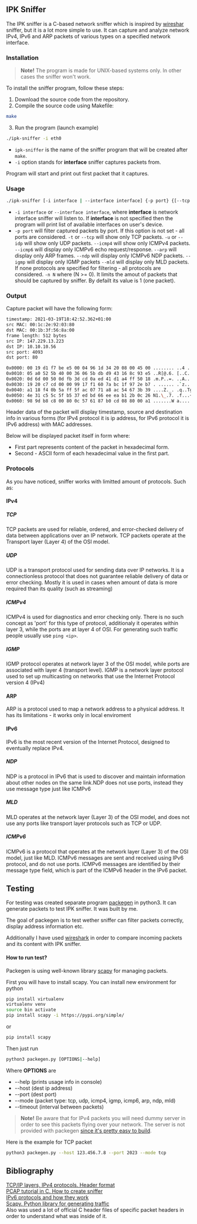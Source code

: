 ## IPK Sniffer

The IPK sniffer is a C-based network sniffer which is inspired by [wireshar](https://www.wireshark.org/) sniffer, but it is a lot more simple to use. It can capture and analyze network IPv4, IPv6 and ARP packets of various types on a specified network interface.

### Installation
> **Note!**
The program is made for UNIX-based systems only. In other cases the sniffer won't work.

To install the sniffer program, follow these steps:
1. Download the source code from the repository.
2. Compile the source code using Makefile:
```bash
make
```
3. Run the program (launch example)
```bash
./ipk-sniffer -i eth0
```

- `ipk-sniffer` is the name of the sniffer program that will be created after `make`.
- `-i` option stands for **interface** sniffer captures packets from.

Program will start and print out first packet that it captures.

### Usage

```bash
./ipk-sniffer [-i interface | --interface interface] {-p port} {[--tcp|-t] [--udp|-u] [--arp] [--icmp] } {-n num}
```

- `-i interface` or `--interface interface`, where **interface** is network interface sniffer will listen to. If **interface** is not specified then the program will print list of available interfaces on user's device.
- `-p port` will filter captured packets by port. If this option is not set - all ports are considered.
`-t` or `--tcp` will show only TCP packets.
`-u` or `--idp` will show only UDP packets.
`--icmp4` will show only ICMPv4 packets.
`--icmp6` will display only ICMPv6 echo request/response.
`--arp` will display only ARP frames.
`--ndp` will display only ICMPv6 NDP packets.
`--igmp` will display only IGMP packets
`--mld` will display only MLD packets.
If none protocols are specified for filtering - all protocols are considered.
`-n N` where (N >= 0). It limits the amout of packets that should be captured by sniffer. By defailt its value is 1 (one packet).
### Output
Capture packet will have the following form:
```bash
timestamp: 2021-03-19T18:42:52.362+01:00
src MAC: 00:1c:2e:92:03:80
dst MAC: 00:1b:3f:56:8a:00
frame length: 512 bytes
src IP: 147.229.13.223
dst IP: 10.10.10.56
src port: 4093
dst port: 80

0x0000: 00 19 d1 f7 be e5 00 04 96 1d 34 20 08 00 45 00 ........ ..4 ..
0x0010: 05 a0 52 5b 40 00 36 06 5b db d9 43 16 8c 93 e5 ..R[@.6. [..C....
0x0020: 0d 6d 00 50 0d fb 3d cd 0a ed 41 d1 a4 ff 50 18 .m.P..=. ..A...P.
0x0030: 19 20 c7 cd 00 00 99 17 f1 60 7a bc 1f 97 2e b7 . ...... .`z.....
0x0040: a1 18 f4 0b 5a ff 5f ac 07 71 a8 ac 54 67 3b 39 ....Z._. .q..Tg;9
0x0050: 4e 31 c5 5c 5f b5 37 ed bd 66 ee ea b1 2b 0c 26 N1.\_.7. .f...+.&
0x0060: 98 9d b8 c8 00 80 0c 57 61 87 b0 cd 08 80 00 a1 .......W a.......
```
Header data of the packet will display timestamp, source and destination info in various forms (for IPv4 protocol it is ip address, for IPv6 protocol it is IPv6 address) with MAC addresses.

Below will be displayed packet itself in form where:
- First part represents content of the packet in hexadecimal form.
- Second - ASCII form of each hexadecimal value in the first part.

### Protocols
As you have noticed, sniffer works with limitted amount of protocols. Such as:

#### IPv4
##### TCP
TCP packets are used for reliable, ordered, and error-checked
delivery of data between applications over an IP network. TCP packets operate
at the Transport layer (Layer 4) of the OSI model.

##### UDP
UDP is a transport protocol used for sending data over IP networks. It is a connectionless protocol that does not guarantee reliable delivery of data or error checking. Mostly it is used in cases when amount of data is more required than its quality (such as streaming)

##### ICMPv4
ICMPv4 is used for diagnostics and error checking only.
There is no such concept as 'port' for this type of protocol, additionaly
it operates within layer 3, while the ports are at layer 4 of OSI. For generating such traffic people usually use `ping <ip>`.

##### IGMP
IGMP protocol operates at network layer 3 of the OSI model, while ports are associated with layer 4 (transport level). IGMP is a network layer protocol used to set up multicasting on networks that use the Internet Protocol version 4 (IPv4)

#### ARP
ARP is a protocol used to map a network address
to a physical address. It has its limitations - it works only in local enviroment

#### IPv6
IPv6 is the most recent version of the Internet Protocol, designed to eventually replace IPv4.

##### NDP
NDP is a protocol in IPv6 that is used to
discover and maintain information about other nodes on the same link.NDP does not use ports, instead they use message type just like ICMPv6

##### MLD
MLD operates at the network layer (Layer 3) of the OSI model, and does not use any ports like transport layer protocols such as TCP or UDP.

##### ICMPv6
ICMPv6 is a protocol that operates at the network layer (Layer 3) of the OSI model, just like MLD. ICMPv6 messages are sent and received using IPv6 protocol, and do not use ports. ICMPv6 messages are identified by their message type field, which is part of the ICMPv6 header in the IPv6 packet.

## Testing
For testing was created separate program [packegen](https://scapy.readthedocs.io/en/latest/layers/tcp.html) in python3. It can generate packets to test IPK sniffer. It was built by me.

The goal of packegen is to test wether sniffer can filter packets correctly, display address information etc.

Additionally I have used [wireshark](https://www.wireshark.org/) in order to compare incoming packets and its content with IPK sniffer.

#### How to run test?
Packegen is using well-known library [scapy](https://scapy.readthedocs.io/en/latest/usage.html) for managing packets. 

First you will have to install scapy. You can install new environment for python
```bash
pip install virtualenv
virtualenv venv
source bin activate
pip install scapy -i https://pypi.org/simple/
```
or

```bash
pip install scapy
```

Then just run
```bash
python3 packegen.py [OPTIONS|--help]
```

Where **OPTIONS** are
- --help (prints usage info in console)
- --host (dest ip address)
- --port (dest port)
- --mode (packet type: tcp, udp, icmp4, igmp, icmp6, arp, ndp, mld)
- --timeout (interval between packets)

> **Note!**
Be aware that for IPv4 packets you will need dummy server in order to see this packets flying over your network. The server is not provided with packegen [since it's pretty easy to build](https://realpython.com/python-sockets/).

Here is the example for TCP packet
```bash
python3 packegen.py --host 123.456.7.8 --port 2023 --mode tcp
```

## Bibliography
[TCP/IP layers, IPv4 protocols. Header format](https://book.huihoo.com/iptables-tutorial/c171.htm)<br/>
[PCAP tutorial in C. How to create sniffer](https://www.tcpdump.org/pcap.html)<br/>
[IPv6 protocols and how they work](https://www.spiceworks.com/tech/networking/articles/what-is-ipv6/)<br/>
[Scapy. Python library for generating traffic](https://scapy.readthedocs.io/en/latest/layers/tcp.html)<br/>
Also was used a lot of official C header files of specific packet headers in order to understand what was inside of it.<br/>